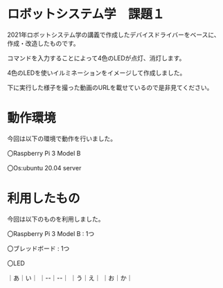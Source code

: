 # ロボットシステム学　課題１
2021年ロボットシステム学の講義で作成したデバイスドライバーをベースに、作成・改造したものです。

コマンドを入力することによって4色のLEDが点灯、消灯します。

4色のLEDを使いイルミネーションをイメージして作成しました。

下に実行した様子を撮った動画のURLを載せているので是非見てください。

# 動作環境
今回は以下の環境で動作を行いました。

〇Raspberry Pi 3 Model B

〇Os:ubuntu 20.04 server

# 利用したもの
今回は以下のものを利用しました。

〇Raspberry Pi 3 Model B : 1つ

〇ブレッドボード : 1つ

〇LED　

｜あ｜い｜
｜--｜--｜
｜う｜え｜
｜お｜か｜
